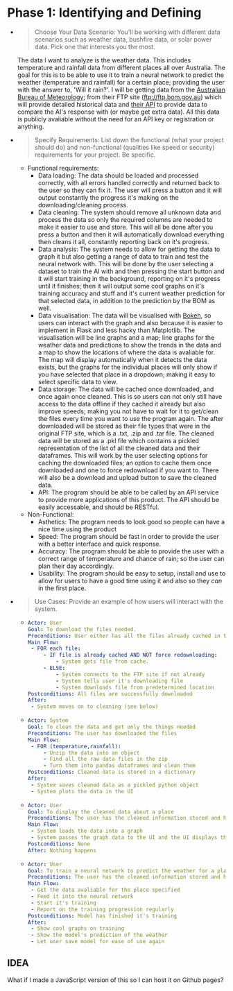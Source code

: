 # Phase 1: Identifying and Defining
- > Choose Your Data Scenario: You'll be working with different data scenarios such as weather data, bushfire
data, or solar power data. Pick one that interests you the most.

    The data I want to analyze is the weather data. This includes temperature and rainfall data from different places all over Australia. The goal for this is to be able to use it to train a neural network to predict the weather (temperature and rainfall) for a certain place; providing the user with the answer to, 'Will it rain?'. I will be getting data from the [Australian Bureau of Meteorology](http://www.bom.gov.au); from their FTP site (ftp://ftp.bom.gov.au) which will provide detailed historical data and [their API](https://open-meteo.com/en/docs) to provide data to compare the AI's response with (or maybe get extra data). All this data is publicly avaliable without the need for an API key or registration or anything.
- > Specify Requirements: List down the functional (what your project should do) and non-functional
(qualities like speed or security) requirements for your project. Be specific.

    - Functional requirements:
        - Data loading: The data should be loaded and processed correctly, with all errors handled correctly and returned back to the user so they can fix it. The user will press a button and it will output constantly the progress it's making on the downloading/cleaning process.
        - Data cleaning: The system should remove all unknown data and process the data so only the required columns are needed to make it easier to use and store. This will all be done after you press a button and then it will automatically download everything then cleans it all, constantly reporting back on it's progress.
        - Data analysis: The system needs to allow for getting the data to graph it but also getting a range of data to train and test the neural network with. This will be done by the user selecting a dataset to train the AI with and then pressing the start button and it will start training in the background, reporting on it's progress until it finishes; then it will output some cool graphs on it's training accuracy and stuff and it's current weather prediction for that selected data, in addition to the prediction by the BOM as well.
        - Data visualisation: The data will be visualised with [Bokeh](https://bokeh.org/), so users can interact with the graph and also because it is easier to implement in Flask and less hacky than Matplotlib. The visualisation will be line graphs and a map; line graphs for the weather data and predictions to show the trends in the data and a map to show the locations of where the data is avaliable for. The map will display automatically when it detects the data exists, but the graphs for the individual places will only show if you have selected that place in a dropdown; making it easy to select specific data to view.
        - Data storage: The data will be cached once downloaded, and once again once cleaned. This is so users can not only still have access to the data offline if they cached it already but also improve speeds; making you not have to wait for it to get/clean the files every time you want to use the program again. The after downloaded will be stored as their file types that were in the original FTP site, which is a .txt, .zip and .tar file. The cleaned data will be stored as a .pkl file which contains a pickled representation of the list of all the cleaned data and their dataframes. This will work by the user selecting options for caching the downloaded files; an option to cache them once downloaded and one to force redownload if you want to. There will also be a download and upload button to save the cleaned data.
        - API: The program should be able to be called by an API service to provide more applications of this product. The API should be easily accessable, and should be RESTful.
    - Non-Functional:
        - Asthetics: The program needs to look good so people can have a nice time using the product
        - Speed: The program should be fast in order to provide the user with a better interface and quick response.
        - Accuracy: The program should be able to provide the user with a correct range of temperature and chance of rain; so the user can plan their day accordingly.
        - Usability: The program should be easy to setup, install and use to allow for users to have a good time using it and also so they *can* in the first place.
- > Use Cases: Provide an example of how users will interact with the system.

    - ```yaml
      Actor: User
      Goal: To download the files needed.
      Preconditions: User either has all the files already cached in the folder OR has a wifi connection that allows reading the BOM FTP.
      Main Flow:
       - FOR each file:
           - IF file is already cached AND NOT force redownloading:
               - System gets file from cache.
           - ELSE:
               - System connects to the FTP site if not already
               - System tells user it's downloading file
               - System downloads file from predetermined location
      Postconditions: All files are successfully downloaded
      After:
       - System moves on to cleaning (see below)
      ```
    - ```yaml
      Actor: System
      Goal: To clean the data and get only the things needed
      Preconditions: The user has downloaded the files
      Main Flow:
       - FOR (temperature,rainfall):
           - Unzip the data into an object
           - Find all the raw data files in the zip
           - Turn them into pandas dataframes and clean them
      Postconditions: Cleaned data is stored in a dictionary
      After:
       - System saves cleaned data as a pickled python object
       - System plots the data in the UI
      ```
    - ```yaml
      Actor: User
      Goal: To display the cleaned data about a place
      Preconditions: The user has the cleaned information stored and has selected a place
      Main Flow:
       - System loads the data into a graph
       - System passes the graph data to the UI and the UI displays the graph
      Postconditions: None
      After: Nothing happens
      ```
    - ```yaml
      Actor: User
      Goal: To train a neural network to predict the weather for a place
      Preconditions: The user has the cleaned information stored and has selected a place
      Main Flow:
       - Get the data avaliable for the place specified
       - Feed it into the neural network
       - Start it's training
       - Report on the training progression regularly
      Postconditions: Model has finished it's training
      After:
       - Show cool graphs on training
       - Show the model's prediction of the weather
       - Let user save model for ease of use again
      ```

## IDEA
What if I made a JavaScript version of this so I can host it on Github pages?